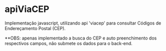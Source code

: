 # apiViaCEP
 Implementação javascript, utilizando api 'viacep' para consultar Códigos de Endereçamento Postal (CEP).
 
 **OBS: apenas implementado a busca do CEP e auto preenchimento dos respectivos campos, não submete os dados para o back-end. 
